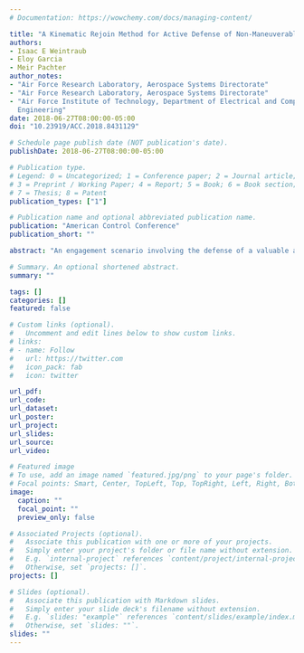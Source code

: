 ```yaml
---
# Documentation: https://wowchemy.com/docs/managing-content/

title: "A Kinematic Rejoin Method for Active Defense of Non-Maneuverable Aircraft"
authors: 
- Isaac E Weintraub
- Eloy Garcia
- Meir Pachter
author_notes:
- "Air Force Research Laboratory, Aerospace Systems Directorate"
- "Air Force Research Laboratory, Aerospace Systems Directorate"
- "Air Force Institute of Technology, Department of Electrical and Computer
  Engineering"
date: 2018-06-27T08:00:00-05:00
doi: "10.23919/ACC.2018.8431129"

# Schedule page publish date (NOT publication's date).
publishDate: 2018-06-27T08:00:00-05:00

# Publication type.
# Legend: 0 = Uncategorized; 1 = Conference paper; 2 = Journal article;
# 3 = Preprint / Working Paper; 4 = Report; 5 = Book; 6 = Book section;
# 7 = Thesis; 8 = Patent
publication_types: ["1"]

# Publication name and optional abbreviated publication name.
publication: "American Control Conference"
publication_short: ""

abstract: "An engagement scenario involving the defense of a valuable and non-maneuverable aircraft is investigated in this paper. An Attacker missile pursuing a Target aircraft and a Defender missile which aims at intercepting the Attacker in order to protect the Target aircraft are considered. A zero-sum differential game is formulated where the objective of the Attacker is to minimize the terminal distance with respect to the Target aircraft and the objective of the Defender is to maximize the terminal Attacker-Target separation at the time of intercepting the Attacker. The saddle point state-feedback strategies for the Attacker and the Defender are obtained; these strategies are compared to other heuristic approaches. It is shown that better performance is obtained by implementation of the saddle point strategies derived in this paper."

# Summary. An optional shortened abstract.
summary: ""

tags: []
categories: []
featured: false

# Custom links (optional).
#   Uncomment and edit lines below to show custom links.
# links:
# - name: Follow
#   url: https://twitter.com
#   icon_pack: fab
#   icon: twitter

url_pdf:
url_code:
url_dataset:
url_poster:
url_project:
url_slides:
url_source:
url_video:

# Featured image
# To use, add an image named `featured.jpg/png` to your page's folder. 
# Focal points: Smart, Center, TopLeft, Top, TopRight, Left, Right, BottomLeft, Bottom, BottomRight.
image:
  caption: ""
  focal_point: ""
  preview_only: false

# Associated Projects (optional).
#   Associate this publication with one or more of your projects.
#   Simply enter your project's folder or file name without extension.
#   E.g. `internal-project` references `content/project/internal-project/index.md`.
#   Otherwise, set `projects: []`.
projects: []

# Slides (optional).
#   Associate this publication with Markdown slides.
#   Simply enter your slide deck's filename without extension.
#   E.g. `slides: "example"` references `content/slides/example/index.md`.
#   Otherwise, set `slides: ""`.
slides: ""
---
```

